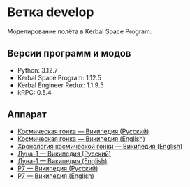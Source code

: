 # Ветка develop
Моделирование полёта в Kerbal Space Program.

## Версии программ и модов
- Python: 3.12.7
- Kerbal Space Program: 1.12.5
- Kerbal Engineer Redux: 1.1.9.5
- kRPC: 0.5.4

## Аппарат
- [Космическая гонка — Википедия (Русский)](https://ru.wikipedia.org/wiki/Космическая_гонка)
- [Космическая гонка — Википедия (English)](https://en.wikipedia.org/wiki/Space_Race)
- [Хронология космической гонки — Википедия (English)](https://en.wikipedia.org/wiki/Timeline_of_the_Space_Race)
- [Луна-1 — Википедия (Русский)](https://ru.wikipedia.org/wiki/Луна-1)
- [Луна-1 — Википедия (English)](https://en.wikipedia.org/wiki/Luna_1)
- [Р7 — Википедия (Русский)](https://ru.wikipedia.org/wiki/%D0%A0-7)
- [Р7 — Википедия (English)](https://en.wikipedia.org/wiki/R-7_Semyorka)
